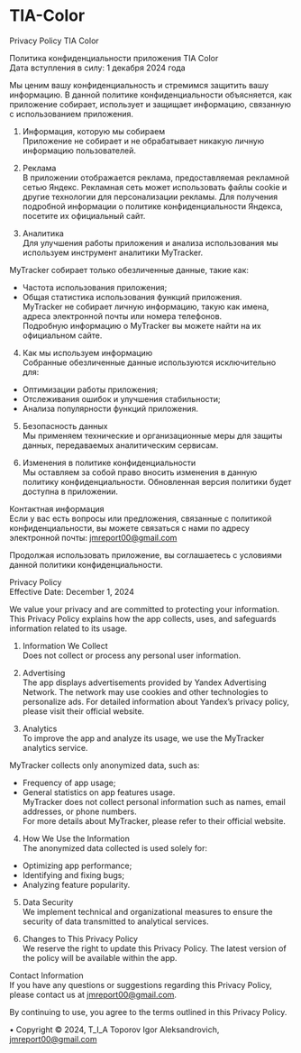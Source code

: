 # TIA-Color
Privacy Policy TIA Color

Политика конфиденциальности приложения TIA Color  
Дата вступления в силу: 1 декабря 2024 года  

Мы ценим вашу конфиденциальность и стремимся защитить вашу информацию. В данной политике конфиденциальности объясняется, как приложение собирает, использует и защищает информацию, связанную с использованием приложения.  

1. Информация, которую мы собираем  
Приложение не собирает и не обрабатывает никакую личную информацию пользователей.  

2. Реклама  
В приложении отображается реклама, предоставляемая рекламной сетью Яндекс. Рекламная сеть может использовать файлы cookie и другие технологии для персонализации рекламы. Для получения подробной информации о политике конфиденциальности Яндекса, посетите их официальный сайт.  

3. Аналитика  
Для улучшения работы приложения и анализа использования мы используем инструмент аналитики MyTracker.  

MyTracker собирает только обезличенные данные, такие как:  
- Частота использования приложения;  
- Общая статистика использования функций приложения.  
MyTracker не собирает личную информацию, такую как имена, адреса электронной почты или номера телефонов.  
Подробную информацию о MyTracker вы можете найти на их официальном сайте.  

4. Как мы используем информацию  
Собранные обезличенные данные используются исключительно для:  
- Оптимизации работы приложения;  
- Отслеживания ошибок и улучшения стабильности;  
- Анализа популярности функций приложения.  

5. Безопасность данных  
Мы применяем технические и организационные меры для защиты данных, передаваемых аналитическим сервисам.  

6. Изменения в политике конфиденциальности  
Мы оставляем за собой право вносить изменения в данную политику конфиденциальности. Обновленная версия политики будет доступна в приложении.  

Контактная информация  
Если у вас есть вопросы или предложения, связанные с политикой конфиденциальности, вы можете связаться с нами по адресу электронной почты: jmreport00@gmail.com  

Продолжая использовать приложение, вы соглашаетесь с условиями данной политики конфиденциальности.  

Privacy Policy  
Effective Date: December 1, 2024  

We value your privacy and are committed to protecting your information. This Privacy Policy explains how the app collects, uses, and safeguards information related to its usage.  

1. Information We Collect  
Does not collect or process any personal user information.  

2. Advertising  
The app displays advertisements provided by Yandex Advertising Network. The network may use cookies and other technologies to personalize ads. For detailed information about Yandex’s privacy policy, please visit their official website.  

3. Analytics  
To improve the app and analyze its usage, we use the MyTracker analytics service.  

MyTracker collects only anonymized data, such as:  
- Frequency of app usage;  
- General statistics on app features usage.  
MyTracker does not collect personal information such as names, email addresses, or phone numbers.  
For more details about MyTracker, please refer to their official website.  

4. How We Use the Information  
The anonymized data collected is used solely for:  
- Optimizing app performance;  
- Identifying and fixing bugs;  
- Analyzing feature popularity.  

5. Data Security  
We implement technical and organizational measures to ensure the security of data transmitted to analytical services.  

6. Changes to This Privacy Policy  
We reserve the right to update this Privacy Policy. The latest version of the policy will be available within the app.  

Contact Information  
If you have any questions or suggestions regarding this Privacy Policy, please contact us at jmreport00@gmail.com.  

By continuing to use, you agree to the terms outlined in this Privacy Policy.  


• Copyright © 2024, T_I_A Toporov Igor Aleksandrovich, jmreport00@gmail.com
